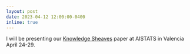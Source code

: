 ```yaml
---
layout: post
date: 2023-04-12 12:00:00-0400
inline: true
---
```


I will be presenting our [Knowledge Sheaves](https://arxiv.org/abs/2110.03789) paper at AISTATS in Valencia April 24-29.

